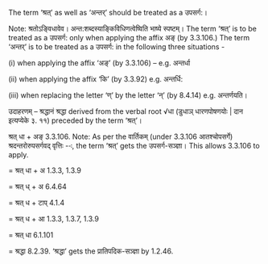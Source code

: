 




The term ‘श्रत्’ as well as ‘अन्तर्’ should be treated as a उपसर्ग:।


Note: श्रतोऽङ्विधावेव। अन्त:शब्दस्याङ्किविधिणत्वेष्विति भाष्ये स्पष्टम्। The term ‘श्रत्’ is to be treated as a उपसर्ग: only when applying the affix अङ् (by 3.3.106.) The term ‘अन्तर्’ is to be treated as a उपसर्ग: in the following three situations -

(i) when applying the affix ‘अङ्’ (by 3.3.106) – e.g. अन्तर्धा

(ii) when applying the affix ‘कि’ (by 3.3.92) e.g. अन्तर्धि:

(iii) when replacing the letter ‘ण्’ by the letter ‘न्’ (by 8.4.14) e.g. अन्तर्णयति।


उदाहरणम् – श्रद्धानं श्रद्धा derived from the verbal root √धा (डुधाञ् धारणपोषणयोः | दान इत्यप्येके ३. ११) preceded by the term ‘श्रत्’।


श्रत् धा + अङ् 3.3.106. Note: As per the वार्तिकम् (under 3.3.106 आतश्चोपसर्गे) श्रदन्तरोरुपसर्गवद् वृत्तिः --ः, the term ‘श्रत्’ gets the उपसर्ग-सञ्ज्ञा। This allows 3.3.106 to apply.

= श्रत् धा + अ 1.3.3, 1.3.9

= श्रत् ध् + अ 6.4.64

= श्रत् ध + टाप् 4.1.4

= श्रत् ध + आ 1.3.3, 1.3.7, 1.3.9

= श्रत् धा 6.1.101

= श्रद्धा 8.2.39. ‘श्रद्धा’ gets the प्रातिपदिक-सञ्ज्ञा by 1.2.46.

